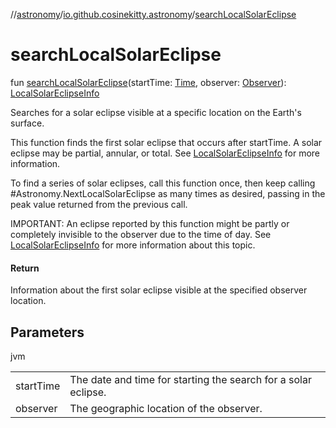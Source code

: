 //[astronomy](../../index.md)/[io.github.cosinekitty.astronomy](index.md)/[searchLocalSolarEclipse](search-local-solar-eclipse.md)

# searchLocalSolarEclipse

fun [searchLocalSolarEclipse](search-local-solar-eclipse.md)(startTime: [Time](-time/index.md), observer: [Observer](-observer/index.md)): [LocalSolarEclipseInfo](-local-solar-eclipse-info/index.md)

Searches for a solar eclipse visible at a specific location on the Earth's surface.

This function finds the first solar eclipse that occurs after startTime. A solar eclipse may be partial, annular, or total. See [LocalSolarEclipseInfo](-local-solar-eclipse-info/index.md) for more information.

To find a series of solar eclipses, call this function once, then keep calling #Astronomy.NextLocalSolarEclipse as many times as desired, passing in the peak value returned from the previous call.

IMPORTANT: An eclipse reported by this function might be partly or completely invisible to the observer due to the time of day. See [LocalSolarEclipseInfo](-local-solar-eclipse-info/index.md) for more information about this topic.

#### Return

Information about the first solar eclipse visible at the specified observer location.

## Parameters

jvm

| | |
|---|---|
| startTime | The date and time for starting the search for a solar eclipse. |
| observer | The geographic location of the observer. |
